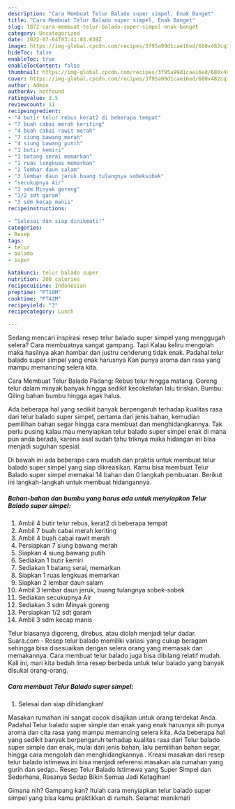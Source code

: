 ```yaml
---
description: "Cara Membuat Telur Balado super simpel, Enak Banget"
title: "Cara Membuat Telur Balado super simpel, Enak Banget"
slug: 1872-cara-membuat-telur-balado-super-simpel-enak-banget
category: Uncategorized
date: 2022-07-04T03:41:03.639Z
image: https://img-global.cpcdn.com/recipes/3f95a99d1cae16ed/680x482cq70/telur-balado-super-simpel-foto-resep-utama.jpg
hideToc: false
enableToc: true
enableTocContent: false
thumbnail: https://img-global.cpcdn.com/recipes/3f95a99d1cae16ed/680x482cq70/telur-balado-super-simpel-foto-resep-utama.jpg
cover: https://img-global.cpcdn.com/recipes/3f95a99d1cae16ed/680x482cq70/telur-balado-super-simpel-foto-resep-utama.jpg
author: Admin
authorAv: notfound
ratingvalue: 3.5
reviewcount: 11
recipeingredient:
- "4 butir telur rebus kerat2 di beberapa tempat"
- "7 buah cabai merah keriting"
- "4 buah cabai rawit merah"
- "7 siung bawang merah"
- "4 siung bawang putih"
- "1 butir kemiri"
- "1 batang serai memarkan"
- "1 ruas lengkuas memarkan"
- "2 lembar daun salam"
- "3 lembar daun jeruk buang tulangnya sobeksobek"
- "secukupnya Air"
- "3 sdm Minyak goreng"
- "1/2 sdt garam"
- "3 sdm kecap manis"
recipeinstructions:

- "Selesai dan siap dinikmati!"
categories:
- Resep
tags:
- telur
- balado
- super

katakunci: telur balado super 
nutrition: 208 calories
recipecuisine: Indonesian
preptime: "PT10M"
cooktime: "PT42M"
recipeyield: "3"
recipecategory: Lunch

---
```



Sedang mencari inspirasi resep telur balado super simpel yang menggugah selera? Cara membuatnya sangat gampang. Tapi Kalau keliru mengolah maka hasilnya akan hambar dan justru cenderung tidak enak. Padahal telur balado super simpel yang enak harusnya Kan punya aroma dan rasa yang mampu memancing selera kita.


Cara Membuat Telur Balado Padang: Rebus telur hingga matang. Goreng telur dalam minyak banyak hingga sedikit kecokelatan lalu tiriskan. Bumbu: Giling bahan bumbu hingga agak halus.

Ada beberapa hal yang sedikit banyak berpengaruh terhadap kualitas rasa dari telur balado super simpel, pertama dari jenis bahan, kemudian pemilihan bahan segar hingga cara membuat dan menghidangkannya. Tak perlu pusing kalau mau menyiapkan telur balado super simpel enak di mana pun anda berada, karena asal sudah tahu triknya maka hidangan ini bisa menjadi suguhan spesial.


Di bawah ini ada beberapa cara mudah dan praktis untuk membuat telur balado super simpel yang siap dikreasikan. Kamu bisa membuat Telur Balado super simpel memakai 14 bahan dan 0 langkah pembuatan. Berikut ini langkah-langkah untuk membuat hidangannya.

<!--inarticleads1-->

##### Bahan-bahan dan bumbu yang harus ada untuk menyiapkan Telur Balado super simpel:

1. Ambil 4 butir telur rebus, kerat2 di beberapa tempat
1. Ambil 7 buah cabai merah keriting
1. Ambil 4 buah cabai rawit merah
1. Persiapkan 7 siung bawang merah
1. Siapkan 4 siung bawang putih
1. Sediakan 1 butir kemiri
1. Sediakan 1 batang serai, memarkan
1. Siapkan 1 ruas lengkuas memarkan
1. Siapkan 2 lembar daun salam
1. Ambil 3 lembar daun jeruk, buang tulangnya sobek-sobek
1. Sediakan secukupnya Air
1. Sediakan 3 sdm Minyak goreng
1. Persiapkan 1/2 sdt garam
1. Ambil 3 sdm kecap manis


Telur biasanya digoreng, direbus, atau diolah menjadi telur dadar. Suara.com - Resep telur balado memiliki variasi yang cukup beragam sehingga bisa disesuaikan dengan selera orang yang memasak dan memakannya. Cara membuat telur balado juga bisa dibilang relatif mudah. Kali ini, mari kita bedah lima resep berbeda untuk telur balado yang banyak disukai orang-orang. 

<!--inarticleads2-->

##### Cara membuat Telur Balado super simpel:


1. Selesai dan siap dihidangkan!

Masakan rumahan ini sangat cocok disajikan untuk orang terdekat Anda. Padahal Telur balado super simple dan enak yang enak harusnya sih punya aroma dan cita rasa yang mampu memancing selera kita. Ada beberapa hal yang sedikit banyak berpengaruh terhadap kualitas rasa dari Telur balado super simple dan enak, mulai dari jenis bahan, lalu pemilihan bahan segar, hingga cara mengolah dan menghidangkannya.. Kreasi masakan dari resep telur balado istimewa ini bisa menjadi referensi masakan ala rumahan yang gurih dan sedap.. Resep Telur Balado Istimewa yang Super Simpel dan Sederhana, Rasanya Sedap Bikin Semua Jadi Ketagihan! 

Gimana nih? Gampang kan? Itulah cara menyiapkan telur balado super simpel yang bisa kamu praktikkan di rumah. Selamat menikmati
